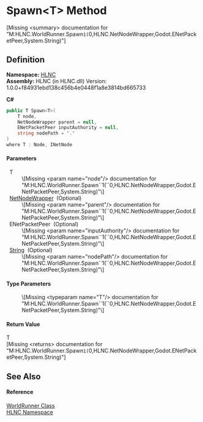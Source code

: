 # Spawn&lt;T&gt; Method


\[Missing &lt;summary&gt; documentation for "M:HLNC.WorldRunner.Spawn``1(``0,HLNC.NetNodeWrapper,Godot.ENetPacketPeer,System.String)"\]



## Definition
**Namespace:** <a href="N_HLNC">HLNC</a>  
**Assembly:** HLNC (in HLNC.dll) Version: 1.0.0+f84931ebd138c456b4e0448f1a8e3814bd665733

**C#**
``` C#
public T Spawn<T>(
	T node,
	NetNodeWrapper parent = null,
	ENetPacketPeer inputAuthority = null,
	string nodePath = "."
)
where T : Node, INetNode

```



#### Parameters
<dl><dt>  T</dt><dd>\[Missing &lt;param name="node"/&gt; documentation for "M:HLNC.WorldRunner.Spawn``1(``0,HLNC.NetNodeWrapper,Godot.ENetPacketPeer,System.String)"\]</dd><dt>  <a href="T_HLNC_NetNodeWrapper">NetNodeWrapper</a>  (Optional)</dt><dd>\[Missing &lt;param name="parent"/&gt; documentation for "M:HLNC.WorldRunner.Spawn``1(``0,HLNC.NetNodeWrapper,Godot.ENetPacketPeer,System.String)"\]</dd><dt>  ENetPacketPeer  (Optional)</dt><dd>\[Missing &lt;param name="inputAuthority"/&gt; documentation for "M:HLNC.WorldRunner.Spawn``1(``0,HLNC.NetNodeWrapper,Godot.ENetPacketPeer,System.String)"\]</dd><dt>  <a href="https://learn.microsoft.com/dotnet/api/system.string" target="_blank" rel="noopener noreferrer">String</a>  (Optional)</dt><dd>\[Missing &lt;param name="nodePath"/&gt; documentation for "M:HLNC.WorldRunner.Spawn``1(``0,HLNC.NetNodeWrapper,Godot.ENetPacketPeer,System.String)"\]</dd></dl>

#### Type Parameters
<dl><dt /><dd>\[Missing &lt;typeparam name="T"/&gt; documentation for "M:HLNC.WorldRunner.Spawn``1(``0,HLNC.NetNodeWrapper,Godot.ENetPacketPeer,System.String)"\]</dd></dl>

#### Return Value
T  
\[Missing &lt;returns&gt; documentation for "M:HLNC.WorldRunner.Spawn``1(``0,HLNC.NetNodeWrapper,Godot.ENetPacketPeer,System.String)"\]

## See Also


#### Reference
<a href="T_HLNC_WorldRunner">WorldRunner Class</a>  
<a href="N_HLNC">HLNC Namespace</a>  
